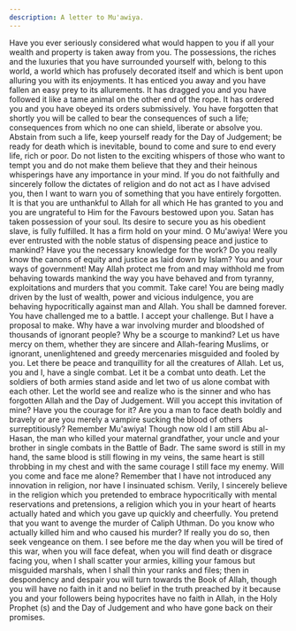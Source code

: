 ```yaml
---
description: A letter to Mu'awiya.
---
```


Have you ever seriously considered what would happen to you if all your wealth and property 
is taken away from you. The possessions, the riches and the luxuries that you have surrounded 
yourself with, belong to this world, a world which has profusely decorated itself and which is 
bent upon alluring you with its enjoyments. It has enticed you away and you have fallen an 
easy prey to its allurements. It has dragged you and you have followed it like a tame animal 
on the other end of the rope. It has ordered you and you have obeyed its orders submissively. 
You have forgotten that shortly you will be called to bear the consequences of such a life; 
consequences from which no one can shield, liberate or absolve you. 
Abstain from such a life, keep yourself ready for the Day of Judgement; be ready for death 
which is inevitable, bound to come and sure to end every life, rich or poor. Do not listen to 
the exciting whispers of those who want to tempt you and do not make them believe that they 
and their heinous whisperings have any importance in your mind. 
If you do not faithfully and sincerely follow the dictates of religion and do not act as I have 
advised you, then I want to warn you of something that you have entirely forgotten. It is that 
you are unthankful to Allah for all which He has granted to you and you are ungrateful to 
Him for the Favours bestowed upon you. Satan has taken possession of your soul. Its desire to 
secure you as his obedient slave, is fully fulfilled. It has a firm hold on your mind. 
O Mu'awiya! Were you ever entrusted with the noble status of dispensing peace and justice to 
mankind? Have you the necessary knowledge for the work? Do you really know the canons of 
equity and justice as laid down by Islam? You and your ways of government! May Allah 
protect me from and may withhold me from behaving towards mankind the way you have 
behaved and from tyranny, exploitations and murders that you commit. Take care! You are 
being madly driven by the lust of wealth, power and vicious indulgence, you are behaving 
hypocritically against man and Allah. You shall be damned forever. 
You have challenged me to a battle. I accept your challenge. But I have a proposal to make. 
Why have a war involving murder and bloodshed of thousands of ignorant people? Why be a 
scourge to mankind? Let us have mercy on them, whether they are sincere and Allah-fearing 
Muslims, or ignorant, unenlightened and greedy mercenaries misguided and fooled by you. 
Let there be peace and tranquillity for all the creatures of Allah. 
Let us, you and I, have a single combat. Let it be a combat unto death. Let the soldiers of both 
armies stand aside and let two of us alone combat with each other. Let the world see and 
realize who is the sinner and who has forgotten Allah and the Day of Judgement. Will you 
accept this invitation of mine? Have you the courage for it? Are you a man to face death 
boldly and bravely or are you merely a vampire sucking the blood of others surreptitiously? 
Remember Mu'awiya! Though now old I am still Abu al-Hasan, the man who killed your 
maternal grandfather, your uncle and your brother in single combats in the Battle of Badr. The 
same sword is still in my hand, the same blood is still flowing in my veins, the same heart is 
still throbbing in my chest and with the same courage I still face my enemy. Will you come 
and face me alone? 
Remember that I have not introduced any innovation in religion, nor have I insinuated schism. 
Verily, I sincerely believe in the religion which you pretended to embrace hypocritically with 
mental reservations and pretensions, a religion which you in your heart of hearts actually 
hated and which you gave up quickly and cheerfully. 
You pretend that you want to avenge the murder of Caliph Uthman. Do you know who 
actually killed him and who caused his murder? If really you do so, then seek vengeance on 
them. 
I see before me the day when you will be tired of this war, when you will face defeat, when 
you will find death or disgrace facing you, when I shall scatter your armies, killing your 
famous but misguided marshals, when I shall thin your ranks and files; then in despondency 
and despair you will turn towards the Book of Allah, though you will have no faith in it and 
no belief in the truth preached by it because you and your followers being hypocrites have no 
faith in Allah, in the Holy Prophet (s) and the Day of Judgement and who have gone back on 
their promises.